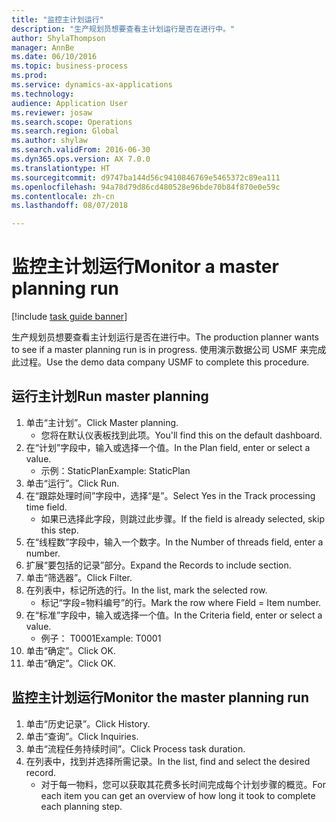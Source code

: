 ```yaml
--- 
title: "监控主计划运行"
description: "生产规划员想要查看主计划运行是否在进行中。"
author: ShylaThompson
manager: AnnBe
ms.date: 06/10/2016
ms.topic: business-process
ms.prod: 
ms.service: dynamics-ax-applications
ms.technology: 
audience: Application User
ms.reviewer: josaw
ms.search.scope: Operations
ms.search.region: Global
ms.author: shylaw
ms.search.validFrom: 2016-06-30
ms.dyn365.ops.version: AX 7.0.0
ms.translationtype: HT
ms.sourcegitcommit: d9747ba144d56c9410846769e5465372c89ea111
ms.openlocfilehash: 94a78d79d86cd480528e96bde70b84f870e0e59c
ms.contentlocale: zh-cn
ms.lasthandoff: 08/07/2018

---
```

# <a name="monitor-a-master-planning-run"></a><span data-ttu-id="69e32-103">监控主计划运行</span><span class="sxs-lookup"><span data-stu-id="69e32-103">Monitor a master planning run</span></span>

[!include [task guide banner](../../includes/task-guide-banner.md)]

<span data-ttu-id="69e32-104">生产规划员想要查看主计划运行是否在进行中。</span><span class="sxs-lookup"><span data-stu-id="69e32-104">The production planner wants to see if a master planning run is in progress.</span></span> <span data-ttu-id="69e32-105">使用演示数据公司 USMF 来完成此过程。</span><span class="sxs-lookup"><span data-stu-id="69e32-105">Use the demo data company USMF to complete this procedure.</span></span>


## <a name="run-master-planning"></a><span data-ttu-id="69e32-106">运行主计划</span><span class="sxs-lookup"><span data-stu-id="69e32-106">Run master planning</span></span>
1. <span data-ttu-id="69e32-107">单击“主计划”。</span><span class="sxs-lookup"><span data-stu-id="69e32-107">Click Master planning.</span></span>
    * <span data-ttu-id="69e32-108">您将在默认仪表板找到此项。</span><span class="sxs-lookup"><span data-stu-id="69e32-108">You'll find this on the default dashboard.</span></span>  
2. <span data-ttu-id="69e32-109">在“计划”字段中，输入或选择一个值。</span><span class="sxs-lookup"><span data-stu-id="69e32-109">In the Plan field, enter or select a value.</span></span>
    * <span data-ttu-id="69e32-110">示例：StaticPlan</span><span class="sxs-lookup"><span data-stu-id="69e32-110">Example: StaticPlan</span></span>  
3. <span data-ttu-id="69e32-111">单击“运行”。</span><span class="sxs-lookup"><span data-stu-id="69e32-111">Click Run.</span></span>
4. <span data-ttu-id="69e32-112">在“跟踪处理时间”字段中，选择“是”。</span><span class="sxs-lookup"><span data-stu-id="69e32-112">Select Yes in the Track processing time field.</span></span>
    * <span data-ttu-id="69e32-113">如果已选择此字段，则跳过此步骤。</span><span class="sxs-lookup"><span data-stu-id="69e32-113">If the field is already selected, skip this step.</span></span>  
5. <span data-ttu-id="69e32-114">在“线程数”字段中，输入一个数字。</span><span class="sxs-lookup"><span data-stu-id="69e32-114">In the Number of threads field, enter a number.</span></span>
6. <span data-ttu-id="69e32-115">扩展“要包括的记录”部分。</span><span class="sxs-lookup"><span data-stu-id="69e32-115">Expand the Records to include section.</span></span>
7. <span data-ttu-id="69e32-116">单击“筛选器”。</span><span class="sxs-lookup"><span data-stu-id="69e32-116">Click Filter.</span></span>
8. <span data-ttu-id="69e32-117">在列表中，标记所选的行。</span><span class="sxs-lookup"><span data-stu-id="69e32-117">In the list, mark the selected row.</span></span>
    * <span data-ttu-id="69e32-118">标记“字段=物料编号”的行。</span><span class="sxs-lookup"><span data-stu-id="69e32-118">Mark the row where Field = Item number.</span></span>  
9. <span data-ttu-id="69e32-119">在“标准”字段中，输入或选择一个值。</span><span class="sxs-lookup"><span data-stu-id="69e32-119">In the Criteria field, enter or select a value.</span></span>
    * <span data-ttu-id="69e32-120">例子： T0001</span><span class="sxs-lookup"><span data-stu-id="69e32-120">Example: T0001</span></span>  
10. <span data-ttu-id="69e32-121">单击“确定”。</span><span class="sxs-lookup"><span data-stu-id="69e32-121">Click OK.</span></span>
11. <span data-ttu-id="69e32-122">单击“确定”。</span><span class="sxs-lookup"><span data-stu-id="69e32-122">Click OK.</span></span>

## <a name="monitor-the-master-planning-run"></a><span data-ttu-id="69e32-123">监控主计划运行</span><span class="sxs-lookup"><span data-stu-id="69e32-123">Monitor the master planning run</span></span>
1. <span data-ttu-id="69e32-124">单击“历史记录”。</span><span class="sxs-lookup"><span data-stu-id="69e32-124">Click History.</span></span>
2. <span data-ttu-id="69e32-125">单击“查询”。</span><span class="sxs-lookup"><span data-stu-id="69e32-125">Click Inquiries.</span></span>
3. <span data-ttu-id="69e32-126">单击“流程任务持续时间”。</span><span class="sxs-lookup"><span data-stu-id="69e32-126">Click Process task duration.</span></span>
4. <span data-ttu-id="69e32-127">在列表中，找到并选择所需记录。</span><span class="sxs-lookup"><span data-stu-id="69e32-127">In the list, find and select the desired record.</span></span>
    * <span data-ttu-id="69e32-128">对于每一物料，您可以获取其花费多长时间完成每个计划步骤的概览。</span><span class="sxs-lookup"><span data-stu-id="69e32-128">For each item you can get an overview of how long it took to complete each planning step.</span></span>  


